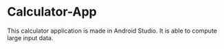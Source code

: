 # Calculator-App
This calculator application is made in Android Studio. It is able to compute large input data.
